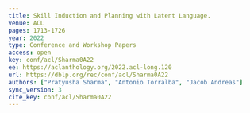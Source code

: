 ```yaml
---
title: Skill Induction and Planning with Latent Language.
venue: ACL
pages: 1713-1726
year: 2022
type: Conference and Workshop Papers
access: open
key: conf/acl/Sharma0A22
ee: https://aclanthology.org/2022.acl-long.120
url: https://dblp.org/rec/conf/acl/Sharma0A22
authors: ["Pratyusha Sharma", "Antonio Torralba", "Jacob Andreas"]
sync_version: 3
cite_key: conf/acl/Sharma0A22
---
```

